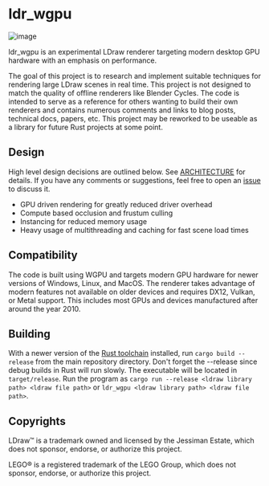 # ldr_wgpu
![image](https://github.com/ScanMountGoat/ldr_wgpu/assets/23301691/d103781d-b0fa-4cf0-bc42-8b13ab42a459)

ldr_wgpu is an experimental LDraw renderer targeting modern desktop GPU hardware with an emphasis on performance.

The goal of this project is to research and implement suitable techniques for rendering large LDraw scenes in real time. This project is not designed to match the quality of offline renderers like Blender Cycles. The code is intended to serve as a reference for others wanting to build their own renderers and contains numerous comments and links to blog posts, technical docs, papers, etc. This project may be reworked to be useable as a library for future Rust projects at some point.

## Design
High level design decisions are outlined below. See [ARCHITECTURE](https://github.com/ScanMountGoat/ldr_wgpu/blob/main/ARCHITECTURE.md) for details.
If you have any comments or suggestions, feel free to open an [issue](https://github.com/ScanMountGoat/ldr_wgpu/issues) to discuss it.

- GPU driven rendering for greatly reduced driver overhead
- Compute based occlusion and frustum culling
- Instancing for reduced memory usage
- Heavy usage of multithreading and caching for fast scene load times

## Compatibility
The code is built using WGPU and targets modern GPU hardware for newer versions of Windows, Linux, and MacOS. The renderer takes advantage of modern features not available on older devices and requires DX12, Vulkan, or Metal support. This includes most GPUs and devices manufactured after around the year 2010.

## Building
With a newer version of the [Rust toolchain](https://www.rust-lang.org/tools/install) installed, run `cargo build --release` from the main repository directory. Don't forget the --release since debug builds in Rust will run slowly. The executable will be located in `target/release`. Run the program as `cargo run --release <ldraw library path> <ldraw file path>` or `ldr_wgpu <ldraw library path> <ldraw file path>`.

## Copyrights
LDraw™ is a trademark owned and licensed by the Jessiman Estate, which does not sponsor, endorse, or authorize this project.

LEGO® is a registered trademark of the LEGO Group, which does not sponsor, endorse, or authorize this project.
